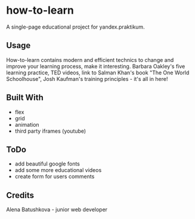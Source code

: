 # how-to-learn
A single-page educational project for yandex.praktikum.
## Usage
How-to-learn contains modern and efficient technics to change and improve your learning process, make it interesting. Barbara Oakley's five learning practice, TED videos, link to Salman Khan's book "The One World Schoolhouse", Josh Kaufman's training principles - it's all in here!
## Built With
- flex
- grid
- animation
- third party iframes (youtube)
## ToDo
- add beautiful google fonts
- add some more educational videos
- create form for users comments
## Credits
Alena Batushkova - junior web developer
